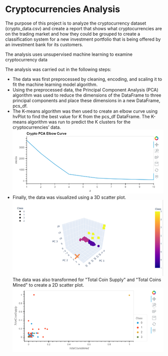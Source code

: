 
# Cryptocurrencies Analysis

The purpose of this project is to analyze the cryptocurrency dataset (crypto_data.csv) and create a report that shows what cryptocurrencies are on the trading market and how they could be grouped to create a classification system for a new investment portfolio that is being offered by an investment bank for its customers.

The analysis uses unsupervised machine learning to examine cryptocurrency data

The analysis was carried out in the following steps:
* The data was first preprocessed by cleaning, encoding, and scaling it to fit the machine learning model algorithm. 
* Using the preprocessed data, the Principal Component Analysis (PCA) algorithm was used to reduce the dimensions of the DataFrame to three principal components and place these dimensions in a new DataFrame, pcs_df.
* The K-means algorithm was then used to create an elbow curve using hvPlot to find the best value for K from the pcs_df DataFrame. The K-means algorithm was run to predict the K clusters for the cryptocurrencies’ data.
![Elbow Curve](Images/Elbow_Curve.png)
* Finally, the data was visualized using a 3D scatter plot.
![3D Scatter Plot](Images/Cluster_3D.png)
The data was also transformed for "Total Coin Supply" and "Total Coins Mined" to create a 2D scatter plot.
![2D Scaled plot](Images/Coin_supply_Coin_mined.png)
